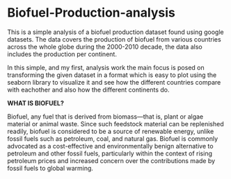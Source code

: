 # Biofuel-Production-analysis

This is a simple analysis of a biofuel production dataset found using google datasets.
The data covers the production of biofuel from various countries across the whole globe during the 2000-2010 decade, the data also includes the production per continent.

In this simple, and my first, analysis work the main focus is posed on transforming the given dataset in a format which is easy to plot using the seaborn library to visualize it and see how the different countries compare with eachother and also how the different continents do.

**WHAT IS BIOFUEL?**

Biofuel, any fuel that is derived from biomass—that is, plant or algae material or animal waste. 
Since such feedstock material can be replenished readily, biofuel is considered to be a source of renewable energy, unlike fossil fuels such as petroleum, coal, and natural gas. Biofuel is commonly advocated as a cost-effective and environmentally benign alternative to petroleum and other fossil fuels, particularly within the context of rising petroleum prices and increased concern over the contributions made by fossil fuels to global warming. 




